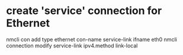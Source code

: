 

# create 'service' connection for Ethernet
nmcli con add type ethernet con-name service-link ifname eth0
nmcli connection modify service-link ipv4.method link-local

